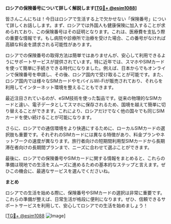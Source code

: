 **ロシアの保険番号について詳しく解説します[[TG💪+ @esim1088](https://t.me/s/esim1088)]**

皆さんこんにちは！今日はロシアで生活する上で欠かせない「保険番号」について詳しくお話しします。まず、ロシアでは外国人も健康保険に加入することが求められており、この保険番号はその証明となります。これは、医療費を支払う際の重要な情報です。もし病院や診療所で治療を受けた場合、この番号がなければ高額な料金を請求される可能性があります。

ロシアでの保険番号の取得方法は簡単ではありませんが、安心して利用できるようにサポートサービスが提供されています。特に近年では、スマホやSIMカードを使って簡単に手続きできる時代になりました。例えば、日本からでもオンラインで保険番号を申請し、その後、ロシア国内で受け取ることが可能です。また、ロシア国内では様々なSIMカードやモバイルWi-Fiが販売されており、それらを利用してインターネット環境を整えることもできます。

最近注目されているのが、eSIM技術を使った製品です。従来の物理的なSIMカードと違い、電子データとしてスマホに保存されるため、国境を越えて簡単に切り替えることができます。これにより、ロシアだけでなく他の国々でも同じSIMカードを使い続けることが可能になります。

さらに、ロシアでの通信環境をより快適にするために、ローカルSIMカードの選択肢も重要です。それぞれのSIMカードには異なる特徴があり、料金プランやネットワークの速度が異なります。旅行者向けの短期間利用型SIMカードから長期滞在者向けの長期間プランまで、ニーズに合わせて選ぶことができます。

最後に、ロシアでの保険番号やSIMカードに関する情報をまとめると、これらの準備は現地での生活をスムーズに進めるための基本的なステップと言えます。ぜひこの機会に、最適なサービスを選んでくださいね。

**まとめ**

ロシアでの生活を始める際に、保険番号やSIMカードの選択は非常に重要です。これらの準備が整えば、日常生活が格段に便利になります。ぜひ、信頼できるサポートサービスを利用して、安心してロシアでの生活を始めましょう！

[[TG💪+ @esim1088](https://t.me/s/esim1088) ![Image](https://i.postimg.cc/Y0z9fWf4/image.png)]
